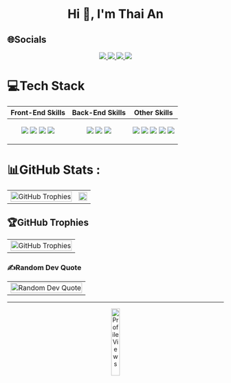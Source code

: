 <h1 align="center">Hi 👋, I'm Thai An</h1>

## 🌐Socials
<p align="center">
  <a href="https://www.linkedin.com/in/anthai1112" target="_blank">
    <img src="https://img.icons8.com/fluent/48/000000/linkedin.png"/>
  </a>
  <a href="https://www.facebook.com/thai.an.754703" alt="Facebook">
    <img src="https://img.icons8.com/fluent/48/000000/facebook-new.png" target="_blank" />
  </a> 
  <a href="https://github.com/An-HDT" alt="Github">
    <img src="https://img.icons8.com/fluent/48/000000/github.png"/>
  </a> 
  <a href="mailto:thaian111203@gmail.com" alt="Email">
    <img src="https://img.icons8.com/fluent/48/000000/mailing.png"/>
  </a>
</p>

# 💻Tech Stack
<table style="width:100%;" align="center">
  <thead> 
      <tr>
          <th>Front-End Skills</th>
          <th>Back-End Skills</th>
          <th>Other Skills</th>
      </tr>
  </thead>
  <tbody>
      <tr>
        <td>
          <p align="center">
              <img src="https://img.shields.io/badge/html5-%23E34F26.svg?style=flat-square&logo=html5&logoColor=white"/>
              <img src="https://img.shields.io/badge/css3-%231572B6.svg?style=flat-square&logo=css3&logoColor=white"/>
              <img src="https://img.shields.io/badge/javascript-%23323330.svg?style=flat-square&logo=javascript&logoColor=%23F7DF1E"/>
              <img src="https://img.shields.io/badge/bootstrap-%23563D7C.svg?style=flat-square&logo=bootstrap&logoColor=white"/>
          </p>
        </td>
         <td>
          <p align="center">
              <img src="https://img.shields.io/badge/php-%23777BB4.svg?style=flat-square&logo=php&logoColor=white"/>
              <img src="https://img.shields.io/badge/mysql-%2300f.svg?style=flat-square&logo=mysql&logoColor=white"/>
              <img src="https://img.shields.io/badge/Microsoft%20SQL%20Sever-CC2927?style=flat-square&logo=microsoft%20sql%20server&logoColor=white"/>
          </p>
        </td>
         <td>
          <p align="center">
              <img src="https://img.shields.io/badge/c-%2300599C.svg?style=flat-square&logo=c&logoColor=white"/>
              <img src="https://img.shields.io/badge/c++-%2300599C.svg?style=flat-square&logo=c%2B%2B&logoColor=white"/>
              <img src="https://img.shields.io/badge/java-%23ED8B00.svg?style=flat-square&logo=java&logoColor=white"/>
              <img src="https://img.shields.io/badge/python-3670A0?style=flat-square&logo=python&logoColor=ffdd54"/>
              <img src="https://img.shields.io/badge/c%23-%23239120.svg?style=flat-square&logo=c-sharp&logoColor=white"/>
          </p>
        </td>
      </tr>
  </tbody>
</table>

# 📊GitHub Stats :
<div align="center">
<table style="width:100%;" align="center">
  <tr>
    <td>
      <img src="https://github-readme-stats.vercel.app/api?username=An-HDT&theme=radical&hide_border=false&include_all_commits=true&count_private=true" alt="GitHub Trophies" width="100%"/>
    </td>
    <td>
      <img src="https://github-readme-streak-stats.herokuapp.com/?user=An-HDT&theme=radical&hide_border=false" width="100%"/>
    </td>
  </tr>
</table>
</div>

## 🏆GitHub Trophies
<div align="center">
<table style="width:100%;">
  <tr>
    <td>
      <img src="https://github-trophies.vercel.app/?username=An-HDT&theme=radical&no-frame=false&no-bg=false&margin-w=4" alt="GitHub Trophies" width="100%"/>
    </td>
  </tr>
</table>
</div>

### ✍️Random Dev Quote
<div align="center">
<table style="width:100%;">
  <tr>
    <td>
      <img src="https://quotes-github-readme.vercel.app/api?type=horizontal&theme=radical" alt="Random Dev Quote" width="100%"/>
    </td>
  </tr>
</table>
</div>

---
<div align="center">
<table style="width:100%;">
      <img src="https://visitcount.itsvg.in/api?id=An-HDT&icon=2&color=4" alt="Profile Views" width="20%"/>
</div>
